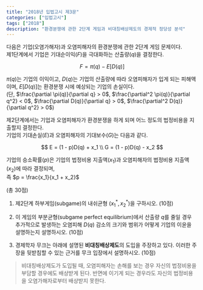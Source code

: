 ```yaml
---
title: "2018년 입법고시 제3문"
categories: ["입법고시"]
tags: ["2018"]
description: "환경분쟁에 관한 2단계 게임과 비대칭배상제도의 경제적 정당성 분석"
---
```


다음은 기업(오염가해자)과 오염피해자의 환경분쟁에 관한 2단계 게임 문제이다.  
제1단계에서 기업은 기대순이익($F$)을 극대화하는 산출량($q$)을 결정한다.

$$
F = \pi(q) - E[D(q)]
$$

$\pi(q)$는 기업의 이익이고, $D(q)$는 기업의 산출량에 따라 오염피해자가 입게 되는 피해액이며, $E[D(q)]$는 환경분쟁 시에 예상되는 기업의 손실이다.  
(단, $\frac{\partial \pi(q)}{\partial q} > 0$, $\frac{\partial^2 \pi(q)}{\partial q^2} < 0$, $\frac{\partial D(q)}{\partial q} > 0$, $\frac{\partial^2 D(q)}{\partial q^2} > 0$)

제2단계에서는 기업과 오염피해자가 환경분쟁을 하게 되며 어느 정도의 법정비용을 지출할지 결정한다.  
기업의 기대손실($E$)과 오염피해자의 기대보수($G$)는 다음과 같다.

$$
E = (1 - p)D(q) + x_1 \\
G = (1 - p)D(q) - x_2
$$

기업의 승소확률($p$)은 기업의 법정비용 지출액($x_1$)과 오염피해자의 법정비용 지출액($x_2$)에 따라 결정되며,  
즉 $p = \frac{x_1}{x_1 + x_2}$

(총 30점)

1) 제2단계 하부게임(subgame)의 내쉬균형 $(x_1^*, x_2^*)$을 구하시오. (10점)

2) 이 게임의 부분균형(subgame perfect equilibrium)에서 산출량 $q$를 줄일 경우 추가적으로 발생하는 오염피해 $D(q)$ 감소의 크기와 범위가 어떻게 기업의 이윤을 설명하는지 설명하시오. (10점)

3) 경제학자 무크는 아래에 설명된 **비대칭배상제도**의 도입을 주장하고 있다. 이러한 주장을 뒷받침할 수 있는 근거를 무크 입장에서 설명하시오. (10점)

> 비대칭배상제도가 도입될 때, 오염피해자는 손해를 보는 경우 자신의 법정비용을 부담할 경우에도 배상받게 된다. 반면에 이기게 되는 경우라도 자신의 법정비용을 오염가해자로부터 배상받지 못한다.
